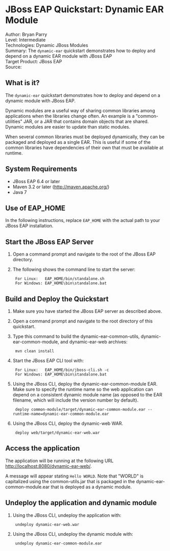 JBoss EAP Quickstart: Dynamic EAR Module
========================================
Author: Bryan Parry  
Level: Intermediate  
Technologies: Dynamic JBoss Modules  
Summary: The `dynamic-ear` quickstart demonstrates how to deploy and depend on a dynamic EAR module with JBoss EAP  
Target Product: JBoss EAP  
Source:   


What is it?
-----------

The `dynamic-ear` quickstart demonstrates how to deploy and depend on a dynamic module with JBoss EAP.

Dynamic modules are a useful way of sharing common libraries among applications when the libraries
change often. An example is a "common-utilities" JAR, or a JAR that contains domain objects that are shared.
Dynamic modules are easier to update than static modules.

When several common libraries must be deployed dynamically, they can be packaged and deployed as a single EAR.
This is useful if some of the common libraries have dependencies of their own that must be available at runtime.


System Requirements
-------------------

 * JBoss EAP 6.4 or later
 * Maven 3.2 or later (http://maven.apache.org/)
 * Java 7


Use of EAP_HOME
---------------

In the following instructions, replace `EAP_HOME` with the actual path to your JBoss EAP installation.


Start the JBoss EAP Server
-------------------------

1. Open a command prompt and navigate to the root of the JBoss EAP directory.
2. The following shows the command line to start the server:

        For Linux:   EAP_HOME/bin/standalone.sh
        For Windows: EAP_HOME\bin\standalone.bat


Build and Deploy the Quickstart
--------

1. Make sure you have started the JBoss EAP server as described above.
2. Open a command prompt and navigate to the root directory of this quickstart.
3. Type this command to build the dynamic-ear-common-utils, dynamic-ear-common-module, and dynamic-ear-web archives:

        mvn clean install

4. Start the JBoss EAP CLI tool with:

        For Linux:   EAP_HOME/bin/jboss-cli.sh -c
        For Windows: EAP_HOME\bin\standalone.bat

5. Using the JBoss CLI, deploy the dynamic-ear-common-module EAR. Make sure to specify the runtime name so the web application
can depend on a consistent dynamic module name (as opposed to the EAR filename, which will
include the version number by default).

        deploy common-module/target/dynamic-ear-common-module.ear --runtime-name=dynamic-ear-common-module.ear

6. Using the JBoss CLI, deploy the dynamic-web WAR.

        deploy web/target/dynamic-ear-web.war


Access the application 
---------------------

The application will be running at the following URL <http://localhost:8080/dynamic-ear-web/>.

A message will appear stating `Hello WORLD`. Note that "WORLD" is capitalized using the common-utils.jar that is
packaged in the dynamic-ear-common-module.ear that is deployed as a dynamic module.


Undeploy the application and dynamic module
-------------------------------------------

1. Using the JBoss CLI, undeploy the application with:

        undeploy dynamic-ear-web.war

2. Using the JBoss CLI, undeploy the dynamic module with:

        undeploy dynamic-ear-common-module.ear
